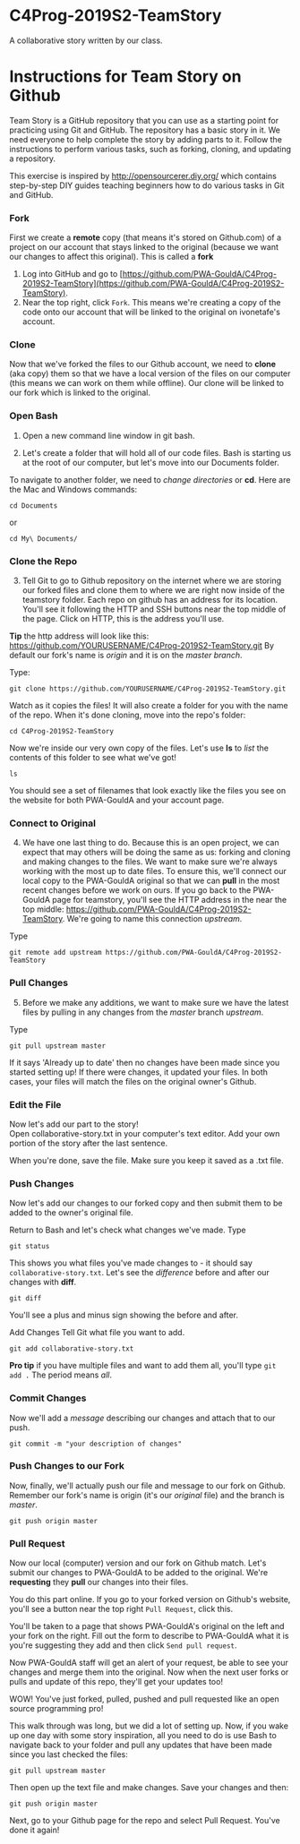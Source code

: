 # C4Prog-2019S2-TeamStory

A collaborative story written by our class.

# Instructions for Team Story on Github
Team Story is a GitHub repository that you can use as a starting point for practicing using Git and GitHub. 
The repository has a basic story in it. We need everyone to help complete the story by adding parts to it.
Follow the instructions to perform various tasks, such as forking, cloning, and updating a repository.

This exercise is inspired by http://opensourcerer.diy.org/ which contains step-by-step DIY guides teaching beginners how to do various tasks in Git and GitHub.


### Fork
First we create a **remote** copy (that means it's stored on Github.com) of a project on our account that stays linked to the original (because we want our changes to affect this original). This is called a **fork**

1. Log into GitHub and go to [https://github.com/PWA-GouldA/C4Prog-2019S2-TeamStory](https://github.com/PWA-GouldA/C4Prog-2019S2-TeamStory).
2. Near the top right, click `Fork`. This means we're creating a copy of the code onto our account that will be linked to the original on ivonetafe's account. 


### Clone 
Now that we've forked the files to our Github account, we need to **clone** (aka copy) them so that we have a local version of the files on our computer (this means we can work on them while offline). Our clone will be linked to our fork which is linked to the original.


### Open Bash
1. Open a new command line window in git bash.

2. Let's create a folder that will hold all of our code files. Bash is starting us at the root of our computer, but let's move into our Documents folder.

To navigate to another folder, we need to *change directories* or **cd**. Here are the Mac and Windows commands:

    cd Documents
    
or

    cd My\ Documents/
      

### Clone the Repo
3. Tell Git to go to Github repository on the internet where we are storing our forked files and clone them to where we are right now inside of the teamstory folder. Each repo on github has an address for its location. You'll see it following the HTTP and SSH buttons near the top middle of the page. Click on HTTP, this is the address you'll use. 

**Tip** the http address will look like this: https://github.com/YOURUSERNAME/C4Prog-2019S2-TeamStory.git 
By default our fork's name is *origin* and it is on the *master branch*. 

Type:

    git clone https://github.com/YOURUSERNAME/C4Prog-2019S2-TeamStory.git

Watch as it copies the files! It will also create a folder for you with the name of the repo. When it's done cloning, move into the repo's folder:

    cd C4Prog-2019S2-TeamStory

Now we're inside our very own copy of the files. Let's use **ls** to *list* the contents of this folder to see what we've got!

    ls

You should see a set of filenames that look exactly like the files you see on the website for both PWA-GouldA and your account page.

### Connect to Original
4. We have one last thing to do. Because this is an open project, we can expect that may others will be doing the same as us: forking and cloning and making changes to the files. We want to make sure we're always working with the most up to date files. To ensure this, we'll connect our local copy to the  PWA-GouldA original so that we can **pull** in the most recent changes before we work on ours. If you go back to the  PWA-GouldA page for teamstory, you'll see the HTTP address in the near the top middle: https://github.com/PWA-GouldA/C4Prog-2019S2-TeamStory. We're going to name this connection *upstream*.

Type

    git remote add upstream https://github.com/PWA-GouldA/C4Prog-2019S2-TeamStory
    
### Pull Changes
5. Before we make any additions, we want to make sure we have the latest files by pulling in any changes from the *master* branch *upstream*.

Type

    git pull upstream master

If it says 'Already up to date' then no changes have been made since you started setting up! If there were changes, it updated your files. In both cases, your files will match the files on the original owner's Github.

### Edit the File
Now let's add our part to the story!   
Open collaborative-story.txt in your computer's text editor. Add your own portion of the story after the last sentence.

When you're done, save the file. Make sure you keep it saved as a .txt file. 

### Push Changes
Now let's add our changes to our forked copy and then submit them to be added to the owner's original file. 

Return to Bash and let's check what changes we've made. Type

    git status
 
This shows you what files you've made changes to - it should say `collaborative-story.txt`. Let's see the *difference* before and after our changes with **diff**. 

    git diff
    
You'll see a plus and minus sign showing the before and after.

Add Changes
Tell Git what file you want to add.

    git add collaborative-story.txt
    
**Pro tip** if you have multiple files and want to add them all, you'll type `git add .` The period means *all*.

### Commit Changes
Now we'll add a *message* describing our changes and attach that to our push.

    git commit -m "your description of changes"
    
### Push Changes to our Fork
Now, finally, we'll actually push our file and message to our fork on Github. Remember our fork's name is origin (it's our *original* file) and the branch is *master*.

    git push origin master
    
### Pull Request
Now our local (computer) version and our fork on Github match. Let's submit our changes to  PWA-GouldA to be added to the original. We're **requesting** they **pull** our changes into their files.

You do this part online. If you go to your forked version on Github's website, you'll see a button near the top right `Pull Request`, click this.

You'll be taken to a page that shows  PWA-GouldA's original on the left and your fork on the right. Fill out the form to describe to  PWA-GouldA what it is you're suggesting they add and then click `Send pull request`.

Now  PWA-GouldA staff will get an alert of your request, be able to see your changes and merge them into the original. Now when the next user forks or pulls and update of this repo, they'll get your updates too!

WOW! You've just forked, pulled, pushed and pull requested like an open source programming pro!

This walk through was long, but we did a lot of setting up. Now, if you wake up one day with some story inspiration, all you need to do is use Bash to navigate back to your folder and pull any updates that have been made since you last checked the files:

    git pull upstream master

Then open up the text file and make changes. Save your changes and then:

    git push origin master
    
Next, go to your Github page for the repo and select Pull Request. You've done it again!

